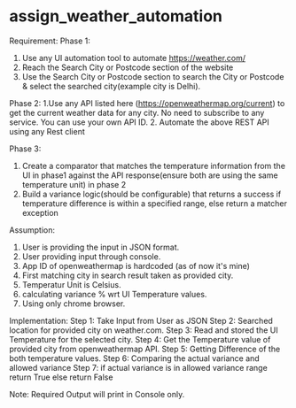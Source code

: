 # assign_weather_automation
Requirement:
Phase 1:
1. Use any UI automation tool to automate https://weather.com/
2. Reach the Search City or Postcode section of the website
3. Use the Search City or Postcode section to search the City or Postcode & select the searched city(example city is Delhi).

Phase 2:
1.Use any API listed here (https://openweathermap.org/current) to get the current weather data for any city. No need to subscribe to any service.
You can use your own API ID.
2. Automate the above REST API using any Rest client 

Phase 3:
1. Create a comparator that matches the temperature information from the UI in phase1 against the API response(ensure both are using the same temperature unit) in phase 2
2. Build a variance logic(should be configurable) that returns a success if temperature difference is within a specified range, else return a matcher exception

Assumption:
1. User is providing the input in JSON format.
2. User providing input through console.
3. App ID of openweathermap is hardcoded (as of now it's mine)
4. First matching city in search result taken as provided city.
5. Temperatur Unit is Celsius.
6. calculating variance % wrt UI Temperature values.
7. Using only chrome browser.

Implementation:
Step 1: Take Input from User as JSON
Step 2: Searched location for provided city on weather.com.
Step 3: Read and stored the UI Temperature for the selected city.
Step 4: Get the Temperature value of provided city from openweathermap API.
Step 5: Getting Difference of the both temperature values.
Step 6: Comparing the actual variance and allowed variance
Step 7: if actual variance is in allowed variance range return True else return False

Note: Required Output will print in Console only. 
